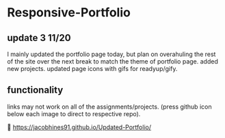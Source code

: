 # Responsive-Portfolio


## update 3 11/20
I mainly updated the portfolio page today, but plan on overahuling the rest of the site over the next break to match the theme of portfolio page.
added new projects. 
updated page icons with gifs for readyup/gify.


## functionality

links may not work on all of the assignments/projects. (press github icon below each image to direct to respective repo).


:slightly_smiling_face:
https://jacobhines91.github.io/Updated-Portfolio/